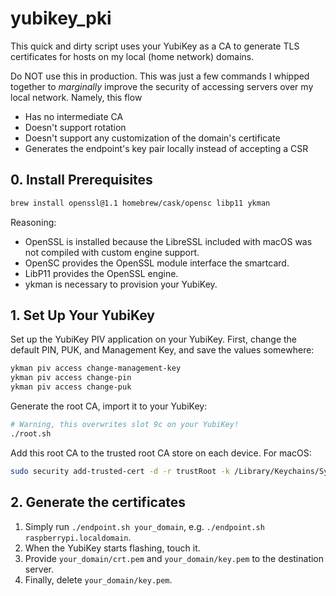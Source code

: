 # yubikey_pki

This quick and dirty script uses your YubiKey as a CA to generate TLS certificates for hosts on my local (home network) domains.

Do NOT use this in production. This was just a few commands I whipped together to *marginally* improve the security of accessing servers over my local network. Namely, this flow

- Has no intermediate CA
- Doesn't support rotation
- Doesn't support any customization of the domain's certificate
- Generates the endpoint's key pair locally instead of accepting a CSR

## 0. Install Prerequisites

```bash
brew install openssl@1.1 homebrew/cask/opensc libp11 ykman
```

Reasoning:

- OpenSSL is installed because the LibreSSL included with macOS was not compiled with custom engine support.
- OpenSC provides the OpenSSL module interface the smartcard.
- LibP11 provides the OpenSSL engine.
- ykman is necessary to provision your YubiKey.


## 1. Set Up Your YubiKey

Set up the YubiKey PIV application on your YubiKey. First, change the default PIN, PUK, and Management Key, and save the values somewhere:

```bash
ykman piv access change-management-key
ykman piv access change-pin
ykman piv access change-puk
```

Generate the root CA, import it to your YubiKey:

```bash
# Warning, this overwrites slot 9c on your YubiKey!
./root.sh
```

Add this root CA to the trusted root CA store on each device. For macOS:

```bash
sudo security add-trusted-cert -d -r trustRoot -k /Library/Keychains/System.keychain root/crt.pem
```

## 2. Generate the certificates

1. Simply run `./endpoint.sh your_domain`, e.g. `./endpoint.sh raspberrypi.localdomain`.
2. When the YubiKey starts flashing, touch it.
3. Provide `your_domain/crt.pem` and `your_domain/key.pem` to the destination server.
4. Finally, delete `your_domain/key.pem`.
